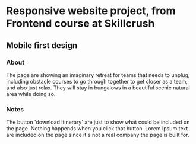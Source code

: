 # Responsive website project, from Frontend course at Skillcrush

## Mobile first design

### About 
The page are showing an imaginary retreat for teams that needs to unplug, including obstacle courses to go through together to get closer as a team, and also just relax. They will stay in bungalows in a beautiful scenic natural area while doing so. 

### Notes
The button 'download itinerary' are just to show what could be included on the page. Nothing happends when you click that button. Lorem Ipsum text are included on the page since it´s not a real company the page is built for. 